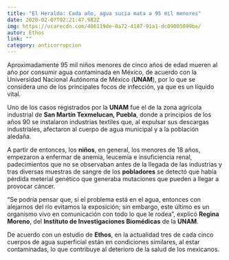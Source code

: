 ```yaml
---
title: "El Heraldo: Cada año, agua sucia mata a 95 mil menores"
date: 2020-02-07T02:21:47.982Z
img: https://ucarecdn.com/406119de-0a72-4187-91a1-dc09005099be/
autor: Ethos
link: ""
category: anticorrupcion
---
```

Aproximadamente 95 mil niños menores de cinco años de edad mueren al año por consumir agua contaminada en México, de acuerdo con la Universidad Nacional Autónoma de México (**UNAM**), por lo que se considera uno de los principales focos de infección, ya que es un líquido vital.

Uno de los casos registrados por la **UNAM** fue el de la zona agrícola industrial de **San Martín Texmelucan, Puebla**, donde a principios de los años 90 se instalaron industrias textiles que, al expulsar sus descargas industriales, afectaron al cuerpo de agua municipal y a la población aledaña.

A partir de entonces, los **niños**, en general, los menores de 18 años, empezaron a enfermar de anemia, leucemia e insuficiencia renal, padecimientos que no se observaban antes de la llegada de las industrias y tras diversas muestras de sangre de los **pobladores** se detectó que había pérdida meterial genético que generaba mutaciones que pueden a llegar a provocar cáncer.

“Se podría pensar que, si el problema está en el agua, entonces con alejarnos del río evitamos la exposición; sin embargo, este último es un organismo vivo en comunicación con todo lo que le rodea”, explicó **Regina Moreno**, del **Instituto de Investigaciones Biomédicas** de la **UNAM**.

De acuerdo con un estudio de **Ethos**, en la actualidad tres de cada cinco cuerpos de agua superficial están en condiciones similares, al estar contaminadas, lo que contribuye al deterioro de la salud de los mexicanos.